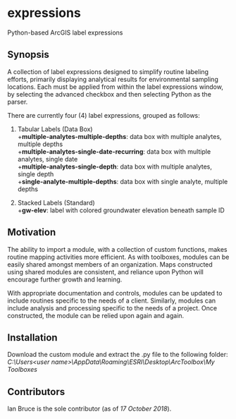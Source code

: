 # expressions
Python-based ArcGIS label expressions

## Synopsis
A collection of label expressions designed to simplify routine labeling efforts, primarily displaying analytical results for environmental sampling locations. Each must be applied from within the label expressions window, by selecting the advanced checkbox and then selecting Python as the parser.

There are currently four (4) label expressions, grouped as follows:

1. Tabular Labels (Data Box)  
  +**multiple-analytes-multiple-depths**: data box with multiple analytes, multiple depths  
  +**multiple-analytes-single-date-recurring**: data box with multiple analytes, single date  
  +**multiple-analytes-single-depth**: data box with multiple analytes, single depth  
  +**single-analyte-multiple-depths**: data box with single analyte, multiple depths

2. Stacked Labels (Standard)  
  +**gw-elev**: label with colored groundwater elevation beneath sample ID  

## Motivation
The ability to import a module, with a collection of custom functions, makes routine mapping activities more efficient. As with toolboxes, modules can be easily shared amongst members of an organization. Maps constructed using shared modules are consistent, and reliance upon Python will encourage further growth and learning.

With appropriate documentation and controls, modules can be updated to include routines specific to the needs of a client. Similarly, modules can include analysis and processing specific to the needs of a project. Once constructed, the module can be relied upon again and again.  

## Installation
Download the custom module and extract the .py file to the following folder:\
_C:\Users\<user name>\AppData\Roaming\ESRI\Desktop<version number>\ArcToolbox\My Toolboxes_

## Contributors
Ian Bruce is the sole contributor (as of *17 October 2018*).
